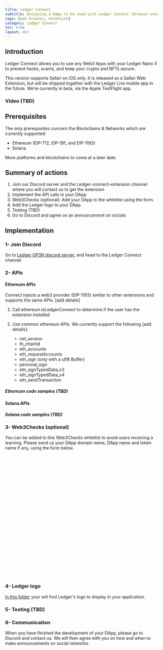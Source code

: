 ```yaml
---
title: Ledger Connect
subtitle: Designing a DApp to be used with Ledger Connect (Browser extension in Safari)
tags: [web browser, extension]
category: Ledger Connect
toc: true
layout: doc
---
```


## Introduction

Ledger Connect allows you to use any Web3 Apps with your Ledger Nano X to prevent hacks, scams, and keep your crypto and NFTs secure.

This version supports Safari on iOS only. It is released as a Safari Web Extension, but will be shipped together with the Ledger Live mobile app in the future. We’re currently in beta, via the Apple TestFlight app.

### Video (TBD)

## Prerequisites

The only prerequisites concern the Blockchains & Networks which are currently supported:

- Ethereum (EIP-712, EIP-191, and EIP-1193)
- Solana

More platforms and blockchains to come at a later date.


## Summary of actions

1. Join our Discord server and the Ledger-connect-extension channel where you will contact us to get the extension 
2. Implement the API calls in your DApp
3. Web3Checks (optional): Add your DApp to the whitelist using the form.
4. Add the Ledger logo to your DApp
5. Testing (TBD)
6. Go to Discord and agree on an announcement on socials

## Implementation

### 1- Join Discord

Go to [Ledger OP3N discord server](https://discord.gg/Ledger), and head to the Ledger Connect channel

### 2- APIs

#### Ethereum APIs

Connect injects a web3 provider (EIP-1193) similar to other extensions and supports the same APIs. [add details]

1. Call ethereum.isLedgerConnect to determine if the user has the extension installed

2. Use common ethereum APIs. We currently support the following [add details]:
	- net_version
	- th_chainId
	- eth_accounts
	- eth_requestAccounts
	- eth_sign (only with a utf8 Buffer)
	- personal_sign
	- eth_signTypedData_v3
	- eth_signTypedData_v4
	- eth_sendTransaction

##### Ethereum code samples (TBD)

#### Solana APIs

##### Solana code samples (TBD)



### 3- Web3Checks (optional)

You can be added to this Web3Checks whitelist to avoid users receiving a warning. Please send us your DApp domain name, DApp name and token name if any, using the form below.

<div data-tf-widget="XaCLvew6" data-tf-iframe-props="title=My typeform" data-tf-medium="snippet" style="width:100%;height:400px;"></div><script src="//embed.typeform.com/next/embed.js"></script>

### 4- Ledger logo

[In this folder](https://drive.google.com/drive/folders/1NxfzuhheZ__RgVTFEgGxnY-E3PvK4YHI?usp=sharing ) your will find Ledger's logo to display in your application. 

### 5- Testing (TBD)

### 6- Communication

When you have finished the development of your DApp, please go to Discord and contact us. We will then agree with you on how and when to make announcements on social networks.

